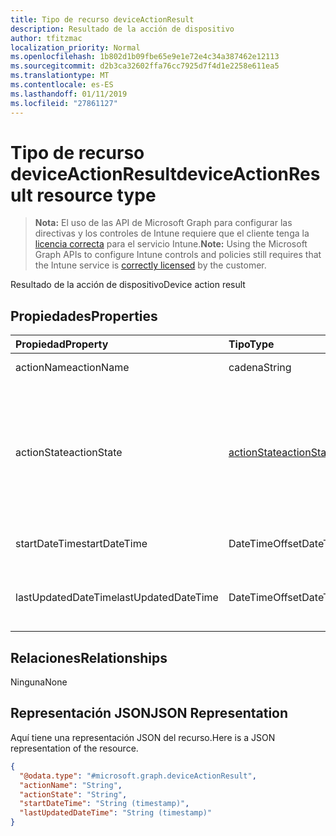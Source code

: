 ```yaml
---
title: Tipo de recurso deviceActionResult
description: Resultado de la acción de dispositivo
author: tfitzmac
localization_priority: Normal
ms.openlocfilehash: 1b802d1b09fbe65e9e1e72e4c34a387462e12113
ms.sourcegitcommit: d2b3ca32602ffa76cc7925d7f4d1e2258e611ea5
ms.translationtype: MT
ms.contentlocale: es-ES
ms.lasthandoff: 01/11/2019
ms.locfileid: "27861127"
---
```

# <a name="deviceactionresult-resource-type"></a><span data-ttu-id="f219e-103">Tipo de recurso deviceActionResult</span><span class="sxs-lookup"><span data-stu-id="f219e-103">deviceActionResult resource type</span></span>

> <span data-ttu-id="f219e-104">**Nota:** El uso de las API de Microsoft Graph para configurar las directivas y los controles de Intune requiere que el cliente tenga la [licencia correcta](https://go.microsoft.com/fwlink/?linkid=839381) para el servicio Intune.</span><span class="sxs-lookup"><span data-stu-id="f219e-104">**Note:** Using the Microsoft Graph APIs to configure Intune controls and policies still requires that the Intune service is [correctly licensed](https://go.microsoft.com/fwlink/?linkid=839381) by the customer.</span></span>

<span data-ttu-id="f219e-105">Resultado de la acción de dispositivo</span><span class="sxs-lookup"><span data-stu-id="f219e-105">Device action result</span></span>
## <a name="properties"></a><span data-ttu-id="f219e-106">Propiedades</span><span class="sxs-lookup"><span data-stu-id="f219e-106">Properties</span></span>
|<span data-ttu-id="f219e-107">Propiedad</span><span class="sxs-lookup"><span data-stu-id="f219e-107">Property</span></span>|<span data-ttu-id="f219e-108">Tipo</span><span class="sxs-lookup"><span data-stu-id="f219e-108">Type</span></span>|<span data-ttu-id="f219e-109">Descripción</span><span class="sxs-lookup"><span data-stu-id="f219e-109">Description</span></span>|
|:---|:---|:---|
|<span data-ttu-id="f219e-110">actionName</span><span class="sxs-lookup"><span data-stu-id="f219e-110">actionName</span></span>|<span data-ttu-id="f219e-111">cadena</span><span class="sxs-lookup"><span data-stu-id="f219e-111">String</span></span>|<span data-ttu-id="f219e-112">Nombre de acción</span><span class="sxs-lookup"><span data-stu-id="f219e-112">Action name</span></span>|
|<span data-ttu-id="f219e-113">actionState</span><span class="sxs-lookup"><span data-stu-id="f219e-113">actionState</span></span>|[<span data-ttu-id="f219e-114">actionState</span><span class="sxs-lookup"><span data-stu-id="f219e-114">actionState</span></span>](../resources/intune-devices-actionstate.md)|<span data-ttu-id="f219e-115">Estado de la acción.</span><span class="sxs-lookup"><span data-stu-id="f219e-115">State of the action.</span></span> <span data-ttu-id="f219e-116">Los valores posibles son: `none`, `pending`, `canceled`, `active`, `done`, `failed` y `notSupported`.</span><span class="sxs-lookup"><span data-stu-id="f219e-116">Possible values are: `none`, `pending`, `canceled`, `active`, `done`, `failed`, `notSupported`.</span></span>|
|<span data-ttu-id="f219e-117">startDateTime</span><span class="sxs-lookup"><span data-stu-id="f219e-117">startDateTime</span></span>|<span data-ttu-id="f219e-118">DateTimeOffset</span><span class="sxs-lookup"><span data-stu-id="f219e-118">DateTimeOffset</span></span>|<span data-ttu-id="f219e-119">Hora a la que se inició la acción</span><span class="sxs-lookup"><span data-stu-id="f219e-119">Time the action was initiated</span></span>|
|<span data-ttu-id="f219e-120">lastUpdatedDateTime</span><span class="sxs-lookup"><span data-stu-id="f219e-120">lastUpdatedDateTime</span></span>|<span data-ttu-id="f219e-121">DateTimeOffset</span><span class="sxs-lookup"><span data-stu-id="f219e-121">DateTimeOffset</span></span>|<span data-ttu-id="f219e-122">Hora en la que se actualizó por última vez el estado de la acción</span><span class="sxs-lookup"><span data-stu-id="f219e-122">Time the action state was last updated</span></span>|

## <a name="relationships"></a><span data-ttu-id="f219e-123">Relaciones</span><span class="sxs-lookup"><span data-stu-id="f219e-123">Relationships</span></span>
<span data-ttu-id="f219e-124">Ninguna</span><span class="sxs-lookup"><span data-stu-id="f219e-124">None</span></span>
## <a name="json-representation"></a><span data-ttu-id="f219e-125">Representación JSON</span><span class="sxs-lookup"><span data-stu-id="f219e-125">JSON Representation</span></span>
<span data-ttu-id="f219e-126">Aquí tiene una representación JSON del recurso.</span><span class="sxs-lookup"><span data-stu-id="f219e-126">Here is a JSON representation of the resource.</span></span>
<!-- {
  "blockType": "resource",
  "@odata.type": "microsoft.graph.deviceActionResult"
}
-->
``` json
{
  "@odata.type": "#microsoft.graph.deviceActionResult",
  "actionName": "String",
  "actionState": "String",
  "startDateTime": "String (timestamp)",
  "lastUpdatedDateTime": "String (timestamp)"
}
```



